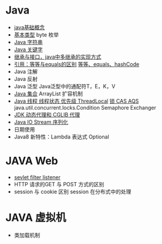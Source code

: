 # Java

- [java基础概念](java基础概念.md)
- [基本类型](数据类型.md) byte   枚举
- [Java 字符串](字符串.md)
- [Java 关键字](Java关键字.md)
- [继承与接口，java中多继承的实现方式](多重继承-接口-mixin.md)
- [引用：等等与equals的区别](https://gitee.com/moxi159753/LearningNotes/blob/master/%E6%A0%A1%E6%8B%9B%E9%9D%A2%E8%AF%95/%E5%9F%BA%E7%A1%80%E9%9D%A2%E8%AF%95%E9%A2%98/1_equals%E5%92%8C%E7%AD%89%E7%AD%89%E7%9A%84%E5%8C%BA%E5%88%AB/README.md) [等等、equals、hashCode](对象相等比较.md)
- Java 注解
- Java 反射
- Java 泛型    Java泛型中的通配符T，E，K，V
- [Java 集合](集合.md)    ArrayList 扩容机制
- [Java 线程    线程状态    优先级    ThreadLocal](多线程.md)    [锁    CAS    AQS](锁.md) 
  java.util.concurrent.locks.Condition 
  Semaphore 
  Exchanger
- [JDK 动态代理和 CGLIB 代理](动态代理.md)
- [Java IO    Stream    序列化](JavaIO流.md)
- 日期使用
- Java8 新特性：Lambda 表达式    Optional

# JAVA Web

- [sevlet filter listener](JavaWeb基础.md)
- HTTP 请求的GET 与 POST 方式的区别
- session 与 cookie 区别    session 在分布式中的处理

# JAVA 虚拟机

- 类加载机制

